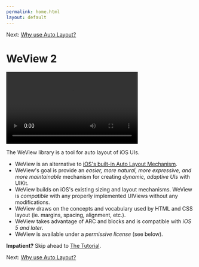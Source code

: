 ```yaml
---
permalink: home.html
layout: default
---
```


Next\: [Why use Auto Layout?](whyAutolayout.html)

WeView 2
==

<!-- TEMPLATE START -->


<video WIDTH="352" HEIGHT="192" AUTOPLAY="true" controls="true" LOOP="true" class="embedded_video" >
    <source src="videos/video-7B6CA45E-A4C6-4EEA-9D22-543926EDEAEE-76443-0005E12C2BD49EF6.mp4" type="video/mp4" />
    <source src="videos/video-7B6CA45E-A4C6-4EEA-9D22-543926EDEAEE-76443-0005E12C2BD49EF6.webm" type="video/webm" />
</video>

The WeView library is a tool for auto layout of iOS UIs. 

* WeView is an alternative to [iOS's built-in Auto Layout Mechanism](https://developer.apple.com/library/ios/documentation/UserExperience/Conceptual/AutolayoutPG/Articles/Introduction.html).
* WeView's goal is provide an _easier, more natural, more expressive, and more maintainable_ mechanism for creating _dynamic, adaptive UIs_ with UIKit.
* WeView builds on iOS's existing sizing and layout mechanisms.  WeView is _compatible_ with any properly implemented UIViews without any modifications.
* WeView draws on the concepts and vocabulary used by HTML and CSS layout (ie. margins, spacing, alignment, etc.).
* WeView takes advantage of ARC and blocks and is compatible with _iOS 5 and later_.
* WeView is available under a _permissive license_ (see below).

__Impatient?__ Skip ahead to [The Tutorial](Tutorial1.html).

<!-- TEMPLATE END -->

Next\: [Why use Auto Layout?](whyAutolayout.html)